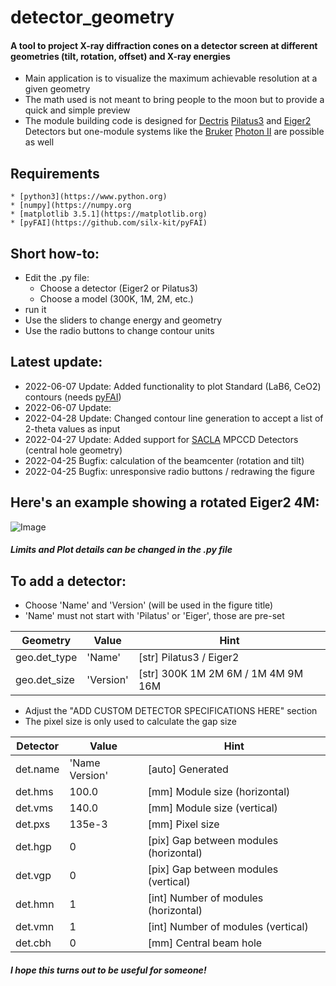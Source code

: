 # detector_geometry
#### A tool to project X-ray diffraction cones on a detector screen at different geometries (tilt, rotation, offset) and X-ray energies
 - Main application is to visualize the maximum achievable resolution at a given geometry
 - The math used is not meant to bring people to the moon but to provide a quick and simple preview
 - The module building code is designed for [Dectris](https://www.dectris.com) [Pilatus3](https://www.dectris.com/detectors/x-ray-detectors/pilatus3/) and [Eiger2](https://www.dectris.com/detectors/x-ray-detectors/eiger2/) Detectors but one-module systems like the [Bruker](https://www.bruker.com/en.html) [Photon II](https://www.bruker.com/en/products-and-solutions/diffractometers-and-scattering-systems/single-crystal-x-ray-diffractometers/sc-xrd-components/detectors.html) are possible as well

Requirements
------------
    * [python3](https://www.python.org)
    * [numpy](https://numpy.org
    * [matplotlib 3.5.1](https://matplotlib.org)
    * [pyFAI](https://github.com/silx-kit/pyFAI)

## Short how-to:
 - Edit the .py file:
   - Choose a detector (Eiger2 or Pilatus3)
   - Choose a model (300K, 1M, 2M, etc.)
 - run it
 - Use the sliders to change energy and geometry
 - Use the radio buttons to change contour units

## Latest update:
  - 2022-06-07 Update: Added functionality to plot Standard (LaB6, CeO2) contours (needs [pyFAI](https://pyfai.readthedocs.io/en/master/))
  - 2022-06-07 Update: 
  - 2022-04-28 Update: Changed contour line generation to accept a list of 2-theta values as input
  - 2022-04-27 Update: Added support for [SACLA](https://sacla.xfel.jp/?lang=en) MPCCD Detectors (central hole geometry)
  - 2022-04-25 Bugfix: calculation of the beamcenter (rotation and tilt)
  - 2022-04-25 Bugfix: unresponsive radio buttons / redrawing the figure

## Here's an example showing a rotated Eiger2 4M:
![Image](../main/_lib/Eiger2_CdTe_4M_interactive.png)

##### Limits and Plot details can be changed in the .py file

## To add a detector:
 - Choose 'Name' and 'Version' (will be used in the figure title)
 - 'Name' must not start with 'Pilatus' or 'Eiger', those are pre-set

 |   Geometry   |   Value   | Hint |
 |--------------|-----------|------|
 | geo.det_type | 'Name'    | [str]  Pilatus3 / Eiger2
 | geo.det_size | 'Version' | [str]  300K 1M 2M 6M / 1M 4M 9M 16M

 - Adjust the "ADD CUSTOM DETECTOR SPECIFICATIONS HERE" section
 - The pixel size is only used to calculate the gap size

 | Detector |       Value       | Hint |
 |----------|-------------------|------|
 | det.name | 'Name Version'    | [auto] Generated
 | det.hms  | 100.0             | [mm]   Module size (horizontal)
 | det.vms  | 140.0             | [mm]   Module size (vertical)
 | det.pxs  | 135e-3            | [mm]   Pixel size
 | det.hgp  | 0                 | [pix]  Gap between modules (horizontal)
 | det.vgp  | 0                 | [pix]  Gap between modules (vertical)
 | det.hmn  | 1                 | [int]  Number of modules (horizontal)
 | det.vmn  | 1                 | [int]  Number of modules (vertical)
 | det.cbh  | 0                 | [mm]   Central beam hole
 
##### I hope this turns out to be useful for someone!
